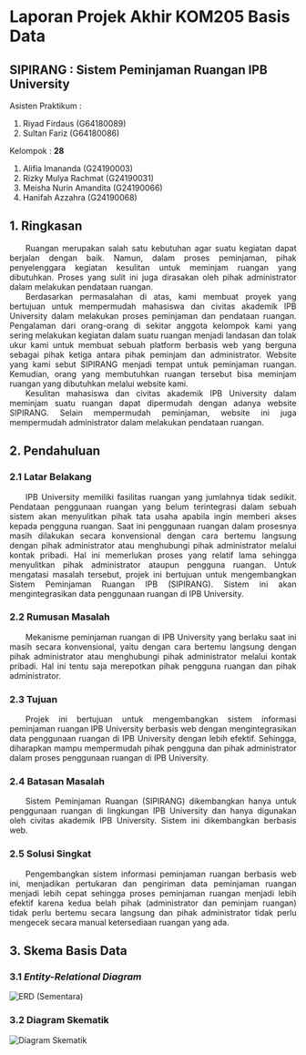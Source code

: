 <h1>Laporan Projek Akhir KOM205 Basis Data</h1>
<h2>SIPIRANG : Sistem Peminjaman Ruangan IPB University</h2>

<p> Asisten Praktikum : </p>

<ol>
  <li>Riyad Firdaus (G64180089)</li>
  <li>Sultan Fariz (G64180086)</li>
</ol> 

<p>Kelompok : <b>28</b></p>

<ol>
  <li>Alifia Imananda (G24190003)</li>
  <li>Rizky Mulya Rachmat (G24190031)</li>
  <li>Meisha Nurin Amandita (G24190066)</li>
  <li>Hanifah Azzahra (G24190068)</li>
</ol>

<h2>1. Ringkasan</h2>

<p align="justify">&emsp;&emsp;Ruangan merupakan salah satu kebutuhan agar suatu kegiatan dapat berjalan dengan baik. Namun, dalam proses peminjaman, pihak penyelenggara kegiatan kesulitan untuk meminjam ruangan yang dibutuhkan. Proses yang sulit ini juga dirasakan oleh pihak administrator dalam melakukan pendataan ruangan.<br>&emsp;&emsp;Berdasarkan permasalahan di atas, kami membuat proyek yang bertujuan untuk mempermudah mahasiswa dan civitas akademik IPB University dalam melakukan proses peminjaman dan pendataan ruangan. Pengalaman dari orang-orang di sekitar anggota kelompok kami yang sering melakukan kegiatan dalam suatu ruangan menjadi landasan dan tolak ukur kami untuk membuat sebuah platform berbasis web yang berguna sebagai pihak ketiga antara pihak peminjam dan administrator. Website yang kami sebut SIPIRANG menjadi tempat untuk peminjaman ruangan. Kemudian, orang yang membutuhkan ruangan tersebut bisa meminjam ruangan yang dibutuhkan melalui website kami.<br>&emsp;&emsp;Kesulitan mahasiswa dan civitas akademik IPB University dalam meminjam suatu ruangan dapat dipermudah dengan adanya website SIPIRANG. Selain mempermudah peminjaman, website ini juga mempermudah administrator dalam melakukan pendataan ruangan.
</p>

<h2>2. Pendahuluan</h2>

<h3>2.1 Latar Belakang</h3>

<p align="justify">&emsp;&emsp;IPB University memiliki fasilitas ruangan yang jumlahnya tidak sedikit. Pendataan penggunaan ruangan yang belum terintegrasi dalam sebuah sistem akan menyulitkan pihak tata usaha apabila ingin memberi akses kepada pengguna ruangan. Saat ini penggunaan ruangan dalam prosesnya masih dilakukan secara konvensional dengan cara bertemu langsung dengan pihak administrator atau menghubungi pihak administrator melalui kontak pribadi. Hal ini memerlukan proses yang relatif lama sehingga menyulitkan pihak administrator ataupun pengguna ruangan. Untuk mengatasi masalah tersebut, projek ini bertujuan untuk mengembangkan Sistem Peminjaman Ruangan IPB (SIPIRANG). Sistem ini akan mengintegrasikan data penggunaan ruangan di IPB University.</p>

<h3>2.2 Rumusan Masalah</h3>

<p align="justify">&emsp;&emsp;Mekanisme peminjaman ruangan di IPB University yang berlaku saat ini masih secara konvensional, yaitu dengan cara bertemu langsung dengan pihak administrator atau menghubungi pihak administrator melalui kontak pribadi. Hal ini tentu saja merepotkan pihak pengguna ruangan dan pihak administrator.</p>

<h3>2.3 Tujuan</h3>

<p align="justify">&emsp;&emsp;Projek ini bertujuan untuk mengembangkan sistem informasi peminjaman ruangan IPB University berbasis web dengan mengintegrasikan data penggunaan ruangan di IPB University dengan lebih efektif. Sehingga, diharapkan mampu mempermudah pihak pengguna dan pihak administrator dalam proses penggunaan ruangan di IPB University.</p>

<h3>2.4 Batasan Masalah</h3>

<p align="justify">&emsp;&emsp;Sistem Peminjaman Ruangan (SIPIRANG) dikembangkan hanya untuk penggunaan ruangan di lingkungan IPB University dan hanya digunakan oleh civitas akademik IPB University. Sistem ini dikembangkan berbasis web.</p>

<h3>2.5 Solusi Singkat</h3>

<p align="justify">&emsp;&emsp;Pengembangkan sistem informasi peminjaman ruangan berbasis web ini, menjadikan pertukaran dan pengiriman data peminjaman ruangan menjadi lebih cepat sehingga proses peminjaman ruangan menjadi lebih efektif karena kedua belah pihak (administrator dan peminjam ruangan) tidak perlu bertemu secara langsung dan pihak administrator tidak perlu mengecek secara manual ketersediaan ruangan yang ada.</p>

<h2>3. Skema Basis Data</h2>

<h3>3.1 <i>Entity-Relational Diagram</i></h3>

![ERD (Sementara)](https://user-images.githubusercontent.com/70185920/122385816-6d8e8480-cf97-11eb-897a-d4342377a3a6.png)

<h3>3.2 Diagram Skematik</h3>

![Diagram Skematik](https://user-images.githubusercontent.com/70185920/122204455-55e8ca80-cec9-11eb-9d6f-6b92a0c9a15e.png)
